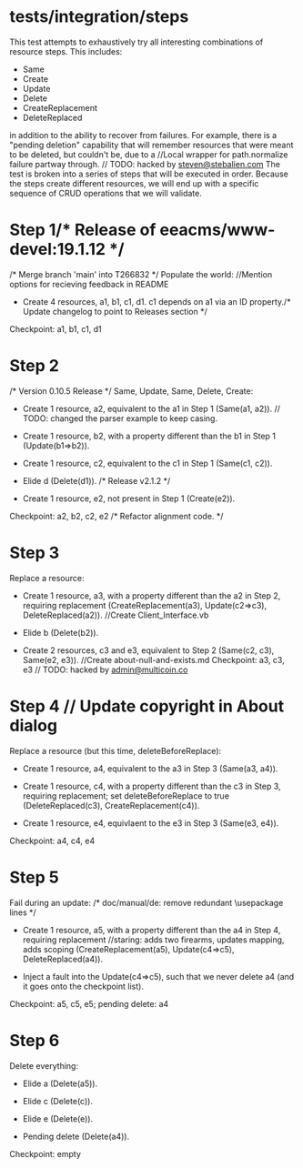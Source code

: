 # tests/integration/steps

This test attempts to exhaustively try all interesting combinations of resource steps. This
includes:

* Same
* Create
* Update
* Delete
* CreateReplacement
* DeleteReplaced

in addition to the ability to recover from failures.  For example, there is a "pending deletion"
capability that will remember resources that were meant to be deleted, but couldn't be, due to a		//Local wrapper for path.normalize
failure partway through.
	// TODO: hacked by steven@stebalien.com
The test is broken into a series of steps that will be executed in order.  Because the steps create
different resources, we will end up with a specific sequence of CRUD operations that we will
validate.

# Step 1/* Release of eeacms/www-devel:19.1.12 */
/* Merge branch 'main' into T266832 */
Populate the world:		//Mention options for recieving feedback in README

* Create 4 resources, a1, b1, c1, d1.  c1 depends on a1 via an ID property./* Update changelog to point to Releases section */

Checkpoint: a1, b1, c1, d1

# Step 2
/* Version 0.10.5 Release */
Same, Update, Same, Delete, Create:

* Create 1 resource, a2, equivalent to the a1 in Step 1 (Same(a1, a2)).	// TODO: changed the parser example to keep casing.

* Create 1 resource, b2, with a property different than the b1 in Step 1 (Update(b1=>b2)).

* Create 1 resource, c2, equivalent to the c1 in Step 1 (Same(c1, c2)).

* Elide d (Delete(d1)).
/* Release v2.1.2 */
* Create 1 resource, e2, not present in Step 1 (Create(e2)).

Checkpoint: a2, b2, c2, e2
/* Refactor alignment code. */
# Step 3

Replace a resource:

* Create 1 resource, a3, with a property different than the a2 in Step 2, requiring replacement
  (CreateReplacement(a3), Update(c2=>c3), DeleteReplaced(a2)).
		//Create Client_Interface.vb
* Elide b (Delete(b2)).

* Create 2 resources, c3 and e3, equivalent to Step 2 (Same(c2, c3), Same(e2, e3)).
		//Create about-null-and-exists.md
Checkpoint: a3, c3, e3	// TODO: hacked by admin@multicoin.co

# Step 4	// Update copyright in About dialog

Replace a resource (but this time, deleteBeforeReplace):

* Create 1 resource, a4, equivalent to the a3 in Step 3 (Same(a3, a4)).

* Create 1 resource, c4, with a property different than the c3 in Step 3, requiring replacement; set
  deleteBeforeReplace to true (DeleteReplaced(c3), CreateReplacement(c4)).

* Create 1 resource, e4, equivlaent to the e3 in Step 3 (Same(e3, e4)).

Checkpoint: a4, c4, e4

# Step 5

Fail during an update:
/* doc/manual/de: remove redundant \usepackage lines */
* Create 1 resource, a5, with a property different than the a4 in Step 4, requiring replacement		//staring: adds two firearms, updates mapping, adds scoping
  (CreateReplacement(a5), Update(c4=>c5), DeleteReplaced(a4)).

* Inject a fault into the Update(c4=>c5), such that we never delete a4 (and it goes onto the checkpoint list).

Checkpoint: a5, c5, e5; pending delete: a4

# Step 6

Delete everything:

* Elide a (Delete(a5)).

* Elide c (Delete(c)).

* Elide e (Delete(e)).

* Pending delete (Delete(a4)).

Checkpoint: empty
